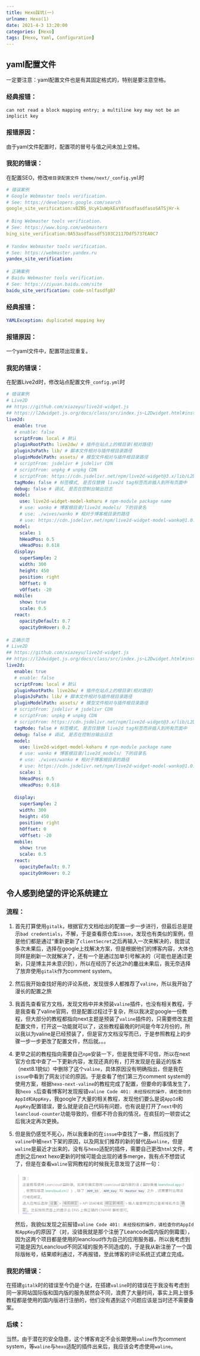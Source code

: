 ```yaml
---
title: Hexo踩坑(一)
urlname: Hexo(1)
date: 2021-4-3 13:20:00
categories: [Hexo]
tags: [Hexo, Yaml, Configuration]
---
```


## yaml配置文件

一定要注意：yaml配置文件也是有其固定格式的，特别是要注意空格。

### 经典报错：

```
can not read a block mapping entry; a multiline key may not be an implicit key
```

<!--more-->

### 报错原因：

由于yaml文件配置时，配置项的冒号与值之间未加上空格。

### 我犯的错误：

在配置SEO，修改`根目录配置文件` `theme/next/_config.yml`时

```yaml
# 错误案例
# Google Webmaster tools verification.
# See: https://developers.google.com/search
google_site_verification:vBZBS_Ucyk1uWpkEaY8fasdfasdfasoSATSjHr-k

# Bing Webmaster tools verification.
# See: https://www.bing.com/webmasters
bing_site_verification:0A53asdfassdf5103C2117Ddf5737EA0C7 

# Yandex Webmaster tools verification.
# See: https://webmaster.yandex.ru
yandex_site_verification: 

# 正确案例
# Baidu Webmaster tools verification.
# See: https://ziyuan.baidu.com/site
baidu_site_verification: code-snlfasdfgB7
```



### 经典报错：

```yaml
YAMLException: duplicated mapping key
```

### 报错原因：

一个yaml文件中，配置项出现重复。

### 我犯的错误：

在配置Live2d时，修改站点配置文件`_config.yml`时

```yaml
# 错误案例
# Live2D
## https://github.com/xiazeyu/live2d-widget.js
## https://l2dwidget.js.org/docs/class/src/index.js~L2Dwidget.html#instance-method-init
live2d:
   enable: true
   # enable: false
   scriptFrom: local # 默认
   pluginRootPath: live2dw/ # 插件在站点上的根目录(相对路径)
   pluginJsPath: lib/ # 脚本文件相对与插件根目录路径
   pluginModelPath: assets/ # 模型文件相对与插件根目录路径
   # scriptFrom: jsdelivr # jsdelivr CDN
   # scriptFrom: unpkg # unpkg CDN
   # scriptFrom: https://cdn.jsdelivr.net/npm/live2d-widget@3.x/lib/L2Dwidget.min.js # 你的自定义 url
   tagMode: false # 标签模式, 是否仅替换 live2d tag标签而非插入到所有页面中
   debug: false # 调试, 是否在控制台输出日志
   model:
     use: live2d-widget-model-koharu # npm-module package name
     # use: wanko # 博客根目录/live2d_models/ 下的目录名
     # use: ./wives/wanko # 相对于博客根目录的路径
     # use: https://cdn.jsdelivr.net/npm/live2d-widget-model-wanko@1.0.5/assets/wanko.model.json # 你的自定义 url
   model:
     scale: 1
     hHeadPos: 0.5
     vHeadPos: 0.618
   display:
     superSample: 2
     width: 300
     height: 450
     position: right
     hOffset: 0
     vOffset: -20
   mobile:
     show: true
     scale: 0.5
   react:
     opacityDefault: 0.7
     opacityOnHover: 0.2

# 正确示范
# Live2D
## https://github.com/xiazeyu/live2d-widget.js
## https://l2dwidget.js.org/docs/class/src/index.js~L2Dwidget.html#instance-method-init
live2d:
   enable: true
   # enable: false
   scriptFrom: local # 默认
   pluginRootPath: live2dw/ # 插件在站点上的根目录(相对路径)
   pluginJsPath: lib/ # 脚本文件相对与插件根目录路径
   pluginModelPath: assets/ # 模型文件相对与插件根目录路径
   # scriptFrom: jsdelivr # jsdelivr CDN
   # scriptFrom: unpkg # unpkg CDN
   # scriptFrom: https://cdn.jsdelivr.net/npm/live2d-widget@3.x/lib/L2Dwidget.min.js # 你的自定义 url
   tagMode: false # 标签模式, 是否仅替换 live2d tag标签而非插入到所有页面中
   debug: false # 调试, 是否在控制台输出日志
   model:
     use: live2d-widget-model-koharu # npm-module package name
     # use: wanko # 博客根目录/live2d_models/ 下的目录名
     # use: ./wives/wanko # 相对于博客根目录的路径
     # use: https://cdn.jsdelivr.net/npm/live2d-widget-model-wanko@1.0.5/assets/wanko.model.json # 你的自定义 url
     scale: 1
     hHeadPos: 0.5
     vHeadPos: 0.618
     
   display:
     superSample: 2
     width: 300
     height: 450
     position: right
     hOffset: 0
     vOffset: -20
   mobile:
     show: true
     scale: 0.5
   react:
     opacityDefault: 0.7
     opacityOnHover: 0.2
```





## 令人感到绝望的评论系统建立

### 流程：

1. 首先打算使用`gitalk`，根据官方文档给出的配置一步一步进行，但最后总是提示`bad credentials`，不解，于是查看原仓库`issue`，发现也有类似的案例，但是他们都是通过“重新更新了`clientSecret`之后再输入一次来解决的，我尝试多次未果后，选择在google上找解决方案，但是根据他们的博客内容，大体也同样是刷新一次就解决了，还有一个是通过加单引号解决的（可能也是通过更新，只是博主并未意识到），所以在经历了长达2h的鏖战未果后，我无奈选择了放弃使用`gitalk`作为comment system。

2. 然后我开始查找好用的评论系统，发现很多人都推荐了`valine`，所以我开始了漫长的配置之旅

3. 我首先查看官方文档，发现文档中并未预装`valine`插件，也没有相关教程，于是我查看了valine官网，但是配置过程过于复杂，所以我决定google一份教程，但大部分的教程都指向next主题是预装了`valine`插件的，只需要修改主题配置文件，打开这一功能就可以了，这些教程最晚的时间是今年2月份的，所以我以为valine是已经预装了，但是官方文档没写而已，于是参照教程上的步骤一步一步更改了配置文件，然后就。。。

4. 更早之前的教程指向需要自己`npm`安装一下，但是我觉得不可信，所以在next官方仓库中查了一下更新内容，发现还真的有，打开发现是在最近的版本（next8.1貌似）中删除了这个`valine`，具体原因没有明确指出，但是我在`issue`中看到了网友讨论的原因。于是查看了他们第三方comment system的使用方案，根据`hexo-next-valine`的教程完成了配置，但要命的事情发生了，我`hexo s`后查看博客时发现报错`valine Code 401: 未经授权的操作，请检查你的AppId和AppKey`，我google了大量的相关教程，发现他们要么是说`AppId`和`AppKey`配置错误，要么就是说自己代码有问题，也有说是打开了`next`中的`leancloud-counter`功能导致的，但都不符合我的情况，在疯狂的一顿尝试之后我决定再次更换。

5. 但是我仍感觉不死心，所以我重新的在`issue`中查找了一番，然后找到了`valine`中被`next`下架的原因，以及网友们推荐的新的替代品`waline`，但是`waline`是最近才出来的，没有与`hexo`适配的插件，需要自己更改`html`文件，考虑到之后next hexo更新的时候可能会出现的诸多merge，我有点不想尝试了，但是在查看`waline`官网教程的时候我无意发现了这样一句：

   ![waline](../images/hexo_1.png)

   然后，我貌似发现之前报错`valine Code 401: 未经授权的操作，请检查你的AppId和AppKey`的原因了（对，没错我就是那个注册了Leancode国内版的倒霉蛋），因为这两个项目都是使用的leancloud作为自己的应用服务器，所以我考虑到可能是因为Leancloud不同区域的服务不同造成的，于是我从新注册了一个国际版帐号，结果顺利通过，不再报错，至此博客的评论系统正式建立完成。

### 我犯的错误：

在搭建`gitalk`时的错误至今仍是个谜，在搭建`valine`时的错误在于我没有考虑到同一家网站国际版和国内版的服务居然会不同，浪费了大量时间，事实上网上很多教程都是使用的国内版进行注册的，他们没有遇到这个问题应该是当时还不需要备案。

### 后续：

当然，由于潜在的安全隐患，这个博客肯定不会长期使用`valine`作为comment system，等`waline`与`hexo`适配的插件出来后，我应该会考虑使用`waline`。
